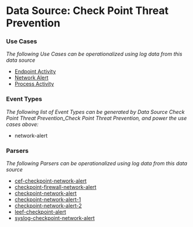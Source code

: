 Data Source: Check Point Threat Prevention
==========================================

### Use Cases

_The following Use Cases can be operationalized using log data from this data source_

* [Endpoint Activity](usecase_endpoint_activity.md)
* [Network Alert](usecase_network_alert.md)
* [Process Activity](usecase_process_activity.md)


### Event Types

_The following list of Event Types can be generated by Data Source Check Point Threat Prevention_Check Point Threat Prevention, and power the use cases above:_

- network-alert


### Parsers

_The following Parsers can be operationalized using log data from this data source_

* [cef-checkpoint-network-alert](parserContent_cef-checkpoint-network-alert.md)
* [checkpoint-firewall-network-alert](parserContent_checkpoint-firewall-network-alert.md)
* [checkpoint-network-alert](parserContent_checkpoint-network-alert.md)
* [checkpoint-network-alert-1](parserContent_checkpoint-network-alert-1.md)
* [checkpoint-network-alert-2](parserContent_checkpoint-network-alert-2.md)
* [leef-checkpoint-alert](parserContent_leef-checkpoint-alert.md)
* [syslog-checkpoint-network-alert](parserContent_syslog-checkpoint-network-alert.md)

